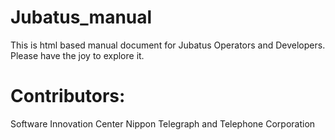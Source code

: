 Jubatus_manual
==============
This is html based manual document for Jubatus Operators and Developers. Please have the joy to explore it.

Contributors:
============== 
Software Innovation Center 
Nippon Telegraph and Telephone Corporation
